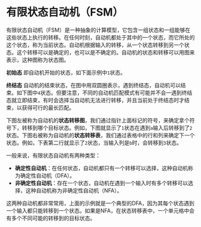 有限状态自动机（FSM）
================

有限状态自动机（FSM）是一种抽象的计算模型，它包含一组状态和一组能够在这些状态上执行的转移。在任何时刻，自动机都处于其中的一个状态，而它所处的这个状态，称为当前状态。自动机根据输入的转移，从一个状态转移到另一个状态。这个转移可以是确定的，也可以是不确定的。自动机的状态和转移可以用图来表示，这种图称为状态图。

**初始态** 即自动机开始的状态，如下面示例中`1`状态。

**终结态** 自动机的结束状态，在图中用双圆圈表示，遇到终结态，自动机可以结束。如下图中`4`状态。但要注意，不同的自动机匹配模式有可能并不会一遇到终结态就立即结束，有时会选择当自动机无法进行转移，并且当前处于终结态时才结束，以获得可行的最长匹配。

下图左被称为自动机的**状态转移图**，我们通过指针上面标记的符号，来确定拿个符号下，转移到哪个目标状态。例如，下图就显示了`1`状态在遇到`a`输入后转移到了`2`状态。下图右被称为自动机的**状态转移表**，我们通过表格中的行和列来确定下一个状态。例如，下表第二行就显示了`2`状态，当输入列是`b`时，会转移到`3`状态。


<ClientOnly><Automata /></ClientOnly>

一般来说，有限状态自动机有两种类型：

+ **确定性自动机**：在任何状态，自动机都只有一个转移可以选择，这种自动机称为确定性自动机（DFA）。
+ **非确定性自动机**：存在一个状态，自动机在遇到一个输入时有多个转移可以选择，这种自动机称为非确定性自动机（NFA）。

这两种自动机都非常常用，上面的示例就是一个典型的DFA，因为其每个状态遇到一个输入都只能转移到一个状态。如果是NFA，在状态转移表中，一个单元格中会有多个不同可能的转移到的目标状态。